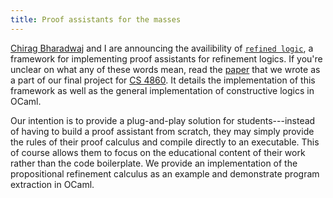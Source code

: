 ```yaml
---
title: Proof assistants for the masses
---
```


[Chirag Bharadwaj](http://www.chiragbharadwaj.com/) and I are announcing the availibility of [`refined logic`](https://github.com/ssomayyajula/refined-logic), a framework for implementing proof assistants for refinement logics. If you're unclear on what any of these words mean, read the [paper](/files/impl_constr_logic_final_paper.pdf) that we wrote as a part of our final project for [CS 4860](http://www.cs.cornell.edu/courses/CS4860). It details the implementation of this framework as well as the general implementation of constructive logics in OCaml.

Our intention is to provide a plug-and-play solution for students---instead of having to build a proof assistant from scratch, they may simply provide the rules of their proof calculus and compile directly to an executable. This of course allows them to focus on the educational content of their work rather than the code boilerplate. We provide an implementation of the propositional refinement calculus as an example and demonstrate program extraction in OCaml.